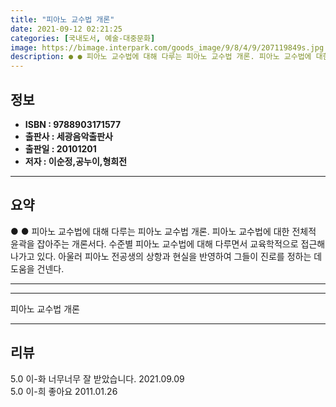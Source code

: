 ```yaml
---
title: "피아노 교수법 개론"
date: 2021-09-12 02:21:25
categories: [국내도서, 예술-대중문화]
image: https://bimage.interpark.com/goods_image/9/8/4/9/207119849s.jpg
description: ● ● 피아노 교수법에 대해 다루는 피아노 교수법 개론. 피아노 교수법에 대한 전체적 윤곽을 잡아주는 개론서다. 수준별 피아노 교수법에 대해 다루면서 교육학적으로 접근해나가고 있다. 아울러 피아노 전공생의 상항과 현실을 반영하여 그들이 진로를 정하는 데 도움을 건넨다.
---
```


## **정보**

- **ISBN : 9788903171577**
- **출판사 : 세광음악출판사**
- **출판일 : 20101201**
- **저자 : 이순정,공누이,형희전**

------



## **요약**

●  ●  피아노 교수법에 대해 다루는 피아노 교수법 개론. 피아노 교수법에 대한 전체적 윤곽을 잡아주는 개론서다. 수준별 피아노 교수법에 대해 다루면서 교육학적으로 접근해나가고 있다. 아울러 피아노 전공생의 상항과 현실을 반영하여 그들이 진로를 정하는 데 도움을 건넨다.

------



------


피아노 교수법 개론 

------


## **리뷰** 

5.0 이-화 너무너무 잘 받았습니다. 2021.09.09 <br/>5.0 이-희 좋아요 2011.01.26 <br/>